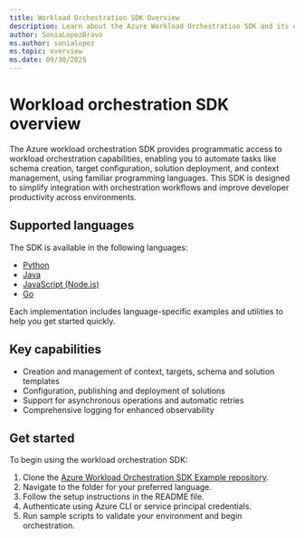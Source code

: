 ```yaml
---
title: Workload Orchestration SDK Overview
description: Learn about the Azure Workload Orchestration SDK and its capabilities.
author: SoniaLopezBravo
ms.author: sonialopez
ms.topic: overview
ms.date: 09/30/2025
---
```


# Workload orchestration SDK overview

The Azure workload orchestration SDK provides programmatic access to workload orchestration capabilities, enabling you to automate tasks like schema creation, target configuration, solution deployment, and context management, using familiar programming languages. This SDK is designed to simplify integration with orchestration workflows and improve developer productivity across environments.

## Supported languages

The SDK is available in the following languages:

- [Python](https://github.com/atharvau/Azure-Workload-Orchestration-SDK-Example/tree/main/python)
- [Java](https://github.com/atharvau/Azure-Workload-Orchestration-SDK-Example/tree/main/java)
- [JavaScript (Node.js)](https://github.com/atharvau/Azure-Workload-Orchestration-SDK-Example/tree/main/js)
- [Go](https://github.com/atharvau/Azure-Workload-Orchestration-SDK-Example/tree/main/golang)

Each implementation includes language-specific examples and utilities to help you get started quickly.

## Key capabilities

- Creation and management of context, targets, schema and solution templates
- Configuration, publishing and deployment of solutions
- Support for asynchronous operations and automatic retries
- Comprehensive logging for enhanced observability

## Get started 

To begin using the workload orchestration SDK:

1. Clone the [Azure Workload Orchestration SDK Example repository](https://github.com/atharvau/Azure-Workload-Orchestration-SDK-Example/).
1. Navigate to the folder for your preferred language.
1. Follow the setup instructions in the README file.
1. Authenticate using Azure CLI or service principal credentials.
1. Run sample scripts to validate your environment and begin orchestration.



